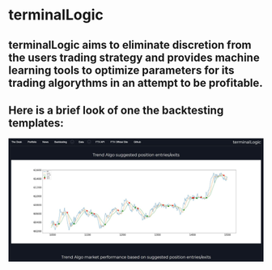 # terminalLogic

## terminalLogic aims to eliminate discretion from the users trading strategy and provides machine learning tools to optimize parameters for its trading algorythms in an attempt to be profitable.


## Here is a brief look of one the backtesting templates:
![](web/assets/tldemo.JPG)